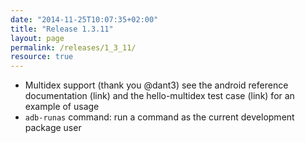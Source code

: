 ```yaml
---
date: "2014-11-25T10:07:35+02:00"
title: "Release 1.3.11"
layout: page
permalink: /releases/1_3_11/
resource: true
---
```




* Multidex support (thank you @dant3) see the android reference documentation (link) and the hello-multidex test case (link) for an example of usage
* `adb-runas` command: run a command as the current development package user

